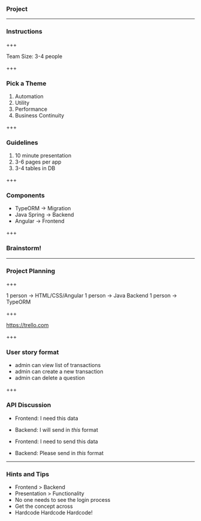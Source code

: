 ### Project

---

### Instructions

+++

Team Size: 3-4 people

+++

### Pick a Theme

1. Automation
2. Utility
3. Performance
4. Business Continuity

+++

### Guidelines

1. 10 minute presentation
2. 3-6 pages per app
3. 3-4 tables in DB

+++

### Components

- TypeORM -> Migration
- Java Spring -> Backend
- Angular -> Frontend

+++

### Brainstorm!

---

### Project Planning

+++

1 person -> HTML/CSS/Angular
1 person -> Java Backend
1 person -> TypeORM

+++

https://trello.com

+++

### User story format

- admin can view list of transactions
- admin can create a new transaction
- admin can delete a question

+++

### API Discussion

- Frontend: I need this data
- Backend: I will send in *this* format

- Frontend: I need to send this data
- Backend: Please send in *this* format

---

### Hints and Tips

- Frontend > Backend
- Presentation > Functionality
- No one needs to see the login process
- Get the concept across
- Hardcode Hardcode Hardcode!



